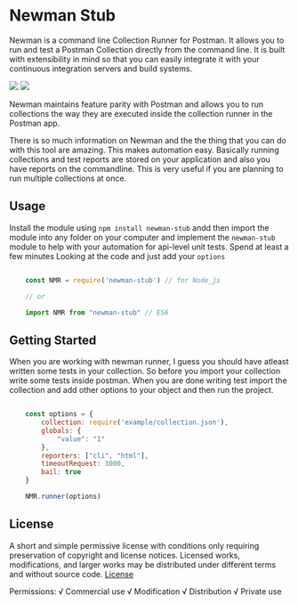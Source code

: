 # Newman Stub 

Newman is a command line Collection Runner for Postman. 
It allows you to run and test a Postman Collection directly from the command line. 
It is built with extensibility in mind so that you can easily integrate it with your continuous integration servers and build systems. 

![](https://img.shields.io/node/v/newman.svg?style=for-the-badge) ![](https://img.shields.io/npm/l/m.svg?style=for-the-badge)




Newman maintains feature parity with Postman and allows you to run collections the way they are executed inside the collection runner in the Postman app.

There is so much information on Newman and the the thing that you can do with this tool 
are amazing. This makes automation easy. Basically running collections and test reports are stored 
on your application and also you have reports on the commandline.
This is very useful if you are planning to run multiple collections at once.

## Usage 

Install the module using `npm install newman-stub` andd then import the module into any folder on your computer and implement the `newman-stub` module to help with your automation for api-level unit tests. Spend at least a few minutes
Looking at the code and just add your `options`

```javascript

    const NMR = require('newman-stub') // for Node_js

    // or

    import NMR from "newman-stub" // ES6

```
## Getting Started 

When you are working with newman runner, I guess you should have atleast written some tests in your collection.
So before you import your collection write some tests inside postman. When you are done writing test import the collection and add other options to your object and then run the project.

```javascript

    const options = {
        collection: require('example/collection.json'),
        globals: {
            "value": "1"
        },
        reporters: ["cli", "html"],
        timeoutRequest: 3000,
        bail: true
    }

    NMR.runner(options)

```
## License

A short and simple permissive license with conditions only requiring preservation of copyright and license notices. Licensed works, modifications, and larger works may be distributed under different terms and without source code. [License](./LICENSE)

Permissions: √ Commercial use √ Modification √ Distribution √ Private use

